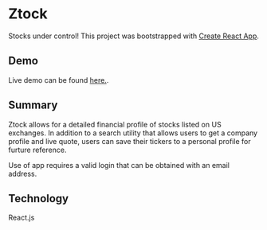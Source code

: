 # Ztock 
Stocks under control!
This project was bootstrapped with [Create React App](https://github.com/facebook/create-react-app).

## Demo

Live demo can be found [here.](https://fin-app.bradforddean1.vercel.app/).

## Summary

Ztock allows for a detailed financial profile of stocks listed on US exchanges.  In addition to a search utility that allows users to get a company profile and live quote, users can save their tickers to a personal profile for furture reference.

Use of app requires a valid login that can be obtained with an email address.

## Technology

React.js 
